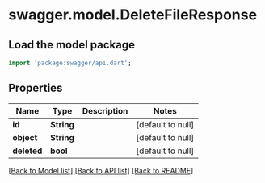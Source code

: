 # swagger.model.DeleteFileResponse

## Load the model package
```dart
import 'package:swagger/api.dart';
```

## Properties
Name | Type | Description | Notes
------------ | ------------- | ------------- | -------------
**id** | **String** |  | [default to null]
**object** | **String** |  | [default to null]
**deleted** | **bool** |  | [default to null]

[[Back to Model list]](../README.md#documentation-for-models) [[Back to API list]](../README.md#documentation-for-api-endpoints) [[Back to README]](../README.md)

